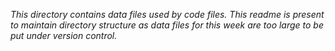 *This directory contains data files used by code files. This readme is present to maintain directory structure as data files for this week are too large to be put under version control.*